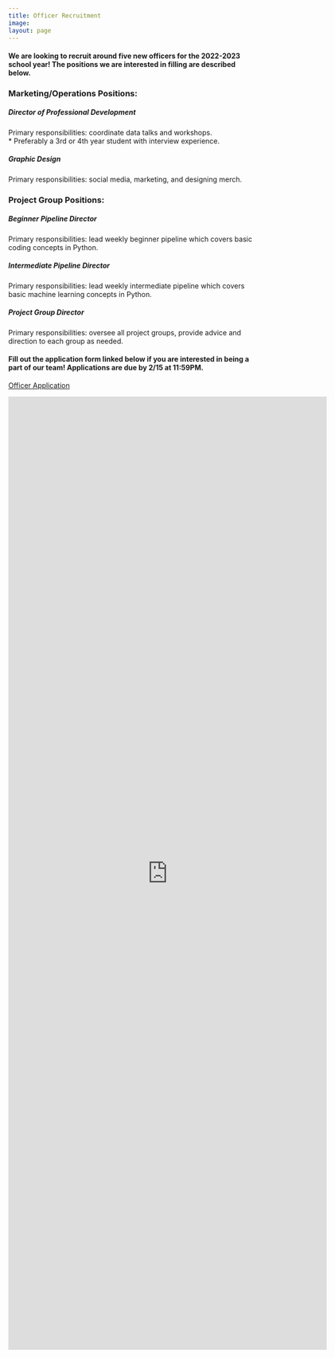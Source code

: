 ```yaml
---
title: Officer Recruitment
image:
layout: page
---
```



#### We are looking to recruit around five new officers for the 2022-2023 school year! The positions we are interested in filling are described below.

### Marketing/Operations Positions:

##### Director of Professional Development 
Primary responsibilities: coordinate data talks and workshops. <br>
\* Preferably a 3rd or 4th year student with interview experience. 
##### Graphic Design
Primary responsibilities: social media, marketing, and designing merch. 

### Project Group Positions:

##### Beginner Pipeline Director
Primary responsibilities: lead weekly beginner pipeline which covers basic coding concepts in Python.
##### Intermediate Pipeline Director
Primary responsibilities: lead weekly intermediate pipeline which covers basic machine learning concepts in Python.
##### Project Group Director
Primary responsibilities: oversee all project groups, provide advice and direction to each group as needed.


#### Fill out the application form linked below if you are interested in being a part of our team! Applications are due by 2/15 at 11:59PM.

[Officer Application](https://docs.google.com/forms/d/16doPj1Hg_vxUs1b2bnWLfldMAIIkzhPMCZwZwY6FJ8c/edit?usp=drive_web)

<iframe src="https://docs.google.com/forms/d/e/1FAIpQLSeWzXfm4NjfZja0nWSI7FlFKockM2YuhqXwR8rYQ3ZkYgpGsA/viewform?usp=sf_link" width="640" height="1915" frameborder="0" marginheight="0" marginwidth="0">Loading…</iframe>